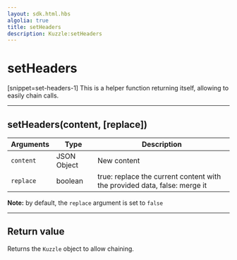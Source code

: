 ```yaml
---
layout: sdk.html.hbs
algolia: true
title: setHeaders
description: Kuzzle:setHeaders
---
```

  

# setHeaders

[snippet=set-headers-1]
This is a helper function returning itself, allowing to easily chain calls.

---

## setHeaders(content, [replace])

| Arguments | Type | Description |
|---------------|---------|----------------------------------------|
| ``content`` | JSON Object | New content |
| ``replace`` | boolean | true: replace the current content with the provided data, false: merge it |

**Note:** by default, the ``replace`` argument is set to ``false``

---

## Return value

Returns the `Kuzzle` object to allow chaining.
